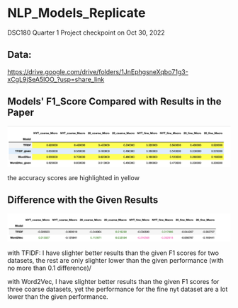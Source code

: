 # NLP_Models_Replicate
DSC180 Quarter 1 Project checkpoint on Oct 30, 2022

## Data:
https://drive.google.com/drive/folders/1JnEphgsneXqbo71g3-xCgL9jSeA5lOO_?usp=share_link

## Models' F1_Score Compared with Results in the Paper

![alt text](images/Week5_S_checkpoint/scores.png)

the accuracy scores are highlighted in yellow

## Difference with the Given Results

![alt text](images/Week5_S_checkpoint/difference.png)

with TFIDF: I have slighter better results than the given F1 scores for two datasets, the rest are only slighter lower than the given performance (with no more than 0.1 difference)/

with Word2Vec, I have slighter better results than the given F1 scores for three coarse datasets, yet the performance for the fine nyt dataset are a lot lower than the given performance.


